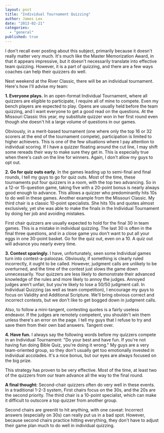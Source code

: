 ```yaml
---
layout: post
title: "Individual Tournament Quizzing"
author: James Lex
date: "2013-02-21"
categories: 
  - "general"
published: true
---
```


I don't recall ever posting about this subject, primarily because it doesn't really matter very much. It's much like the Master Memorization Award, in that it appears impressive, but it doesn't necessarily translate into effective team quizzing. However, it is a part of quizzing, and there are a few ways coaches can help their quizzers do well.

Next weekend at the River Classic, there will be an individual tournament. Here's how I'll advise my team:

**1\. Everyone plays.** In an open-format Individual Tournament, where all quizzers are eligible to participate, I require all of mine to compete. Even my bench players are expected to play. Opens are usually held before the team quizzing, and I want everyone to get a good read on the questions. At the Missouri Classic this year, my substitute quizzer won in her first round even though she doesn't hit a large volume of questions in our games.

Obviously, in a merit-based tournament (one where only the top 16 or 32 scorers at the end of the tournament compete), participation is limited to higher achievers. This is one of the few situations where I pay attention to individual scoring. If I have a quizzer floating around the cut line, I may shift some rereads their way to make sure they get in. This is especially true when there's cash on the line for winners. Again, I don't allow my guys to opt out.

**2\. Go for quiz outs early.** In the games leading up to semi-final and final rounds, I tell my guys to go for quiz outs. Most of the time, these tournaments put four quizzers in a room, with the top two advancing. So in a 12-or 15-question game, taking five with a 20-point bonus is nearly always good enough to advance. This allows a quizzer who predominantly hits 10s to do well in these games. Another example from the Missouri Classic. My third chair is a classic 10-point specialists. She hits 10s and quotes almost exclusively, yet she was able to make the finals in the Individual Tournament by doing her job and avoiding mistakes.

First chair quizzers are usually expected to hold for the final 30 in team games. This is a mistake in individual quizzing. The last 30 is often in the final three questions, and in a close game you don't want to put all your eggs in one 30-point basket. Go for the quiz out, even on a 10. A quiz out will advance you nearly every time.

**3\. Contest sparingly.** I have, unfortunately, seen some Individual games turn into contest-a-paloozas. Obviously, if something is clearly ruled incorrectly, it ought to be called. However, judgment calls are unlikely to be overturned, and the time of the contest just slows the game down unnecessarily. Your quizzers are less likely to demonstrate their advanced knowledge of the rules and more likely to annoy the judges. Annoyed judges aren't unfair, but you're likely to lose a 50/50 judgment call. In Individual Quizzing (as well as team competition), I encourage my guys to focus on Validity and Additional Scripture. We'll bring obvious correct and incorrect contests, but we don't like to get bogged down in judgment calls.

Also, to follow a mini-tangent, contesting quotes is a fairly useless endeavor. If the judges are remotely competent, you shouldn't win them unless there's an error on the page. I tell my guys that I refuse to try and save them from their own bad answers. Tangent over.

**4\. Have fun.** I always say the following words before my quizzers compete in an Individual Tournament: "Do your best and have fun. If you're not having fun doing Bible Quiz, you're doing it wrong." My guys are a very team-oriented group, so they don't usually get too emotionally invested in individual accolades. It's a nice bonus, but our eyes are always focused on the big prize.

This strategy has proven to be very effective. Most of the time, at least two of the quizzers from our team advance all the way to the final round.

**A final thought:** Second-chair quizzers often do very well in these events. In a traditional 1-2-3 system, First chairs focus on the 30s, and the 20s are the second priority. The third chair is a 10-point specialist, which can make it difficult to outscore a top quizzer from another group.

Second chairs are greenlit to hit anything, with one caveat: Incorrect answers (especially on 30s) can really put us in a bad spot. However, because second chairs practice hitting everything, they don't have to adjust their game plan much to do well in individual quizzing.

